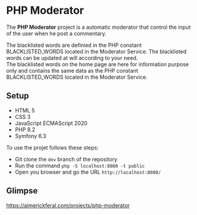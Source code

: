 # **PHP Moderator**

The **PHP Moderator** project is a automatic moderator that control the input of the user when he post a commentary.

The blacklisted words are definied in the PHP constant BLACKLISTED_WORDS located in the Moderator Service. The blacklisted words can be updated at will according to your need.  
The blacklisted words on the home page are here for information purpose only and contains the same data as the PHP constant BLACKLISTED_WORDS located in the Moderator Service.

## **Setup**

- HTML 5
- CSS 3
- JavaScript ECMAScript 2020
- PHP 8.2
- Symfony 6.3

To use the projet follows these steps:

- Git clone the `dev` branch of the repository
- Run the command `php -S localhost:8080 -t public`
- Open you browser and go the URL `http://localhost:8080/`

## Glimpse

https://aimerickferal.com/projects/php-moderator
